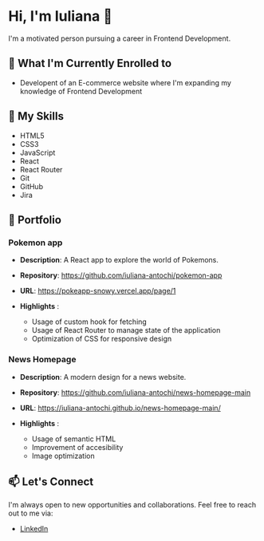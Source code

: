 # Hi, I'm Iuliana 👋 

I'm a motivated person pursuing a career in Frontend Development.

## 🌱 What I'm Currently Enrolled to
- Developent of an E-commerce website where I'm expanding my knowledge of Frontend Development

## 🚀 My Skills

- HTML5
- CSS3
- JavaScript
- React
- React Router
- Git
- GitHub
- Jira

## 💼 Portfolio

### Pokemon app
- **Description**: A React app to explore the world of Pokemons. 

- **Repository**: https://github.com/iuliana-antochi/pokemon-app

- **URL**: https://pokeapp-snowy.vercel.app/page/1

- **Highlights** :
  - Usage of custom hook for fetching
  - Usage of React Router to manage state of the application
  - Optimization of CSS for responsive design

 ### News Homepage
- **Description**: A modern design for a news website.

- **Repository**: https://github.com/iuliana-antochi/news-homepage-main

- **URL**: https://iuliana-antochi.github.io/news-homepage-main/

- **Highlights** :
  - Usage of semantic HTML
  - Improvement of accesibility
  - Image optimization

## 📫 Let's Connect

I'm always open to new opportunities and collaborations. Feel free to reach out to me via:

- [LinkedIn](https://www.linkedin.com/in/iuliana-antochi/)

